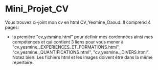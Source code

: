 # Mini_Projet_CV
Vous trouvez ci-joint mon cv en html CV_Yesmine_Daoud: 
Il comprend 4 pages:
- la première "cv_yesmine.html" pour definir mes cordonnées ainsi mes compétences et qui contient 3 liens pour vous mener à "cv_yesmine._EXPERIENCES_ET_FORMATIONS.html", "cv_yesmine._QUANTIFICATIONS.html", "cv_yesmine._DIVERS.html".
Notez bien: Les fichiers html et les images doivent être dans la même repertoire.
